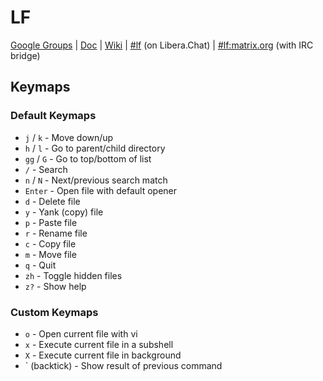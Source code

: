 # LF

[Google Groups](https://groups.google.com/forum/#!forum/lf-fm)
| [Doc](doc.md)
| [Wiki](https://github.com/gokcehan/lf/wiki)
| [#lf](https://web.libera.chat/#lf) (on Libera.Chat)
| [#lf:matrix.org](https://matrix.to/#/#lf:matrix.org) (with IRC bridge)

## Keymaps

### Default Keymaps
- `j` / `k` - Move down/up
- `h` / `l` - Go to parent/child directory
- `gg` / `G` - Go to top/bottom of list
- `/` - Search
- `n` / `N` - Next/previous search match
- `Enter` - Open file with default opener
- `d` - Delete file
- `y` - Yank (copy) file
- `p` - Paste file
- `r` - Rename file
- `c` - Copy file
- `m` - Move file
- `q` - Quit
- `zh` - Toggle hidden files
- `z?` - Show help

### Custom Keymaps
- `o` - Open current file with vi
- `x` - Execute current file in a subshell
- `X` - Execute current file in background
- ` (backtick) - Show result of previous command



